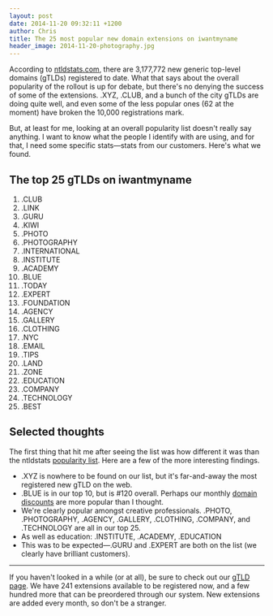 ```yaml
---
layout: post
date: 2014-11-20 09:32:11 +1200
author: Chris
title: The 25 most popular new domain extensions on iwantmyname
header_image: 2014-11-20-photography.jpg
---
```


<!-- excerpt -->

According to [ntldstats.com](http://ntldstats.com/tld), there are 3,177,772 new generic top-level domains (gTLDs) registered to date. What that says about the overall popularity of the rollout is up for debate, but there's no denying the success of some of the extensions. .XYZ, .CLUB, and a bunch of the city gTLDs are doing quite well, and even some of the less popular ones (62 at the moment) have broken the 10,000 registrations mark. 

But, at least for me, looking at an overall popularity list doesn't really say anything. I want to know what the people I identify with are using, and for that, I need some specific stats—stats from our customers. Here's what we found.

<!-- /excerpt -->

## The top 25 gTLDs on iwantmyname

1. .CLUB
2. .LINK
3. .GURU
4. .KIWI
5. .PHOTO
6. .PHOTOGRAPHY
7. .INTERNATIONAL
8. .INSTITUTE
9. .ACADEMY
10. .BLUE
11. .TODAY
12. .EXPERT
13. .FOUNDATION
14. .AGENCY
15. .GALLERY
16. .CLOTHING
17. .NYC
18. .EMAIL
19. .TIPS
20. .LAND
21. .ZONE
22. .EDUCATION
23. .COMPANY
24. .TECHNOLOGY
25. .BEST

## Selected thoughts

The first thing that hit me after seeing the list was how different it was than the ntldstats [popularity list](http://ntldstats.com/tld). Here are a few of the more interesting findings. 

+ .XYZ is nowhere to be found on our list, but it's far-and-away the most registered new gTLD on the web.
+ .BLUE is in our top 10, but is #120 overall. Perhaps our monthly [domain discounts](https://iwantmyname.com/domains/special-offer) are more popular than I thought.
+ We're clearly popular amongst creative professionals. .PHOTO, .PHOTOGRAPHY, .AGENCY, .GALLERY, .CLOTHING, .COMPANY, and .TECHNOLOGY are all in our top 25.
+ As well as education: .INSTITUTE, .ACADEMY, .EDUCATION
+ This was to be expected—.GURU and .EXPERT are both on the list (we clearly have brilliant customers).

***

If you haven't looked in a while (or at all), be sure to check out our [gTLD page](https://iwantmyname.com/domains/new-gtld-domain-extensions). We have 241 extensions available to be registered now, and a few hundred more that can be preordered through our system. New extensions are added every month, so don't be a stranger.

